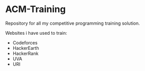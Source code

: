 # ACM-Training
Repository for all my competitive programming training solution.

Websites i have used to train:
* Codeforces
* HackerEarth
* HackerRank
* UVA
* URI

